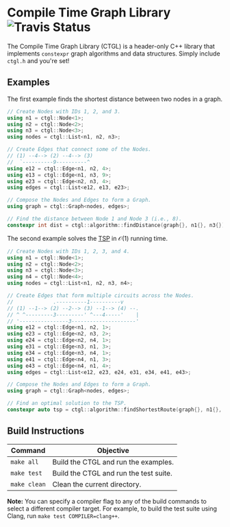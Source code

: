# Compile Time Graph Library ![Travis Status](https://travis-ci.org/Mandrenkov/Compile-Time-Graph-Library.svg?branch=master)
The Compile Time Graph Library (CTGL) is a header-only C++ library that  implements `constexpr` graph algorithms and data structures.  Simply include `ctgl.h` and you're set!

## Examples
The first example finds the shortest distance between two nodes in a graph.
```C++
// Create Nodes with IDs 1, 2, and 3.
using n1 = ctgl::Node<1>;
using n2 = ctgl::Node<2>;
using n3 = ctgl::Node<3>;
using nodes = ctgl::List<n1, n2, n3>;

// Create Edges that connect some of the Nodes.
// (1) --4--> (2) --4--> (3)
//  `----------9----------^
using e12 = ctgl::Edge<n1, n2, 4>;
using e13 = ctgl::Edge<n1, n3, 9>;
using e23 = ctgl::Edge<n2, n3, 4>;
using edges = ctgl::List<e12, e13, e23>;

// Compose the Nodes and Edges to form a Graph.
using graph = ctgl::Graph<nodes, edges>;

// Find the distance between Node 1 and Node 3 (i.e., 8).
constexpr int dist = ctgl::algorithm::findDistance(graph{}, n1{}, n3{});
```

The second example solves the [TSP](https://en.wikipedia.org/wiki/Travelling_salesman_problem) in 𝒪(1) running time.
```C++
// Create Nodes with IDs 1, 2, 3, and 4.
using n1 = ctgl::Node<1>;
using n2 = ctgl::Node<2>;
using n3 = ctgl::Node<3>;
using n4 = ctgl::Node<4>;
using nodes = ctgl::List<n1, n2, n3, n4>;

// Create Edges that form multiple circuits across the Nodes.
//             .----------1----------v
// (1) --1--> (2) --2--> (3) --1--> (4) --.
// ^ ^---------3---------' ^---4-----'    |
// '----------------3---------------------'
using e12 = ctgl::Edge<n1, n2, 1>;
using e23 = ctgl::Edge<n2, n3, 2>;
using e24 = ctgl::Edge<n2, n4, 1>;
using e31 = ctgl::Edge<n3, n1, 3>;
using e34 = ctgl::Edge<n3, n4, 1>;
using e41 = ctgl::Edge<n4, n1, 3>;
using e43 = ctgl::Edge<n4, n1, 4>;
using edges = ctgl::List<e12, e23, e24, e31, e34, e41, e43>;

// Compose the Nodes and Edges to form a Graph.
using graph = ctgl::Graph<nodes, edges>;

// Find an optimal solution to the TSP.
constexpr auto tsp = ctgl::algorithm::findShortestRoute(graph{}, n1{}, nodes{});
```

## Build Instructions
| Command      | Objective                              |
|---           |---                                     |
| `make all`   | Build the CTGL and run the examples.   |
| `make test`  | Build the CTGL and run the test suite. |
| `make clean` | Clean the current directory.           |

**Note:** You can specify a compiler flag to any of the build commands to select a different compiler target.  For example, to build the test suite using Clang, run `make test COMPILER=clang++`.
